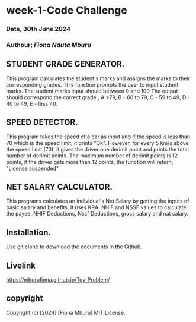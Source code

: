# week-1-Code Challenge

### Date, 30th June 2024

### Authour; *Fiona Nduta Mburu*

 ## STUDENT GRADE GENERATOR.
This program calculates the student's marks and assigns the marks to their corresponding grades.
This  function  prompts the user to input student marks.
The student marks input should between 0 and 100
The output should correspond the correct grade ;
                A >79,
                B - 60 to 79,
                C - 59 to 49,
                D - 40 to 49,
                E - less 40.


## SPEED DETECTOR.
This program takes the speed of a car as input and if the speed is less than 70 which is the speed limit, it prints "Ok".
However, for every 5 km/s above the speed limit (70), it gives the driver one derimit point and prints the total number of derimit points.
The maximum number of derimit points is 12 points, if the driver gets more than 12 points, the function will return; "License suspended"


## NET SALARY CALCULATOR.
This programs calculates an individual's Net Salary by getting the inputs of basic salary and benefits.
It uses KRA, NHIF and NSSF values to calculate the payee, NHIF Deductions, Nssf Deductions, gross salary and nat salary.

## Installation.
Use git clone to download the documents in the Github.

## Livelink
https://mburufiona.github.io/Toy-Problem/

## copyright 
Copyright (c) [2024] [Fiona Mburu]
MIT License.

